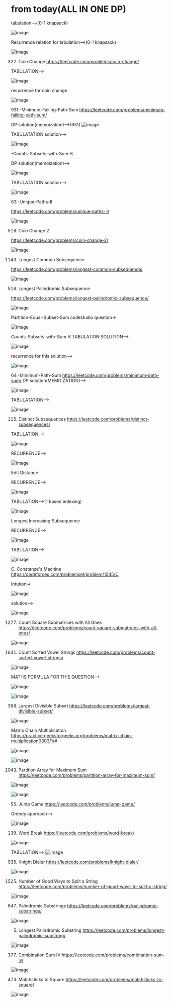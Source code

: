 # from today(ALL IN ONE DP)

tabulation-->(0-1  knapsack)


![image](https://user-images.githubusercontent.com/102652030/174437745-078779ae-8992-4b38-b46e-49188777dec2.png)

Recurrence relation for tabulation-->(0-1  knapsack)

![image](https://user-images.githubusercontent.com/102652030/174437791-21fb1e28-fc40-45e2-8309-b987ddc3b95a.png)

322. Coin Change
https://leetcode.com/problems/coin-change/

TABULATION-->

![image](https://user-images.githubusercontent.com/102652030/174452364-76ef129e-5898-4986-b49b-dd04b1af95ff.png)


recurrence for coin change

![image](https://user-images.githubusercontent.com/102652030/174452387-26f6d4bd-7858-4ace-a946-63c13499b670.png)

931.-Minimum-Falling-Path-Sum
https://leetcode.com/problems/minimum-falling-path-sum/

DP solution(memoization)-->(931)
![image](https://user-images.githubusercontent.com/102652030/174959165-38877861-489a-4c8c-9a0d-e9cede5a266c.png)

TABULATATION solution-->

![image](https://user-images.githubusercontent.com/102652030/174959281-4fa5da06-0098-4dbd-bf7b-4061cb3394f2.png)


-Counts-Subsets-with-Sum-K

DP solution(memoization)-->

![image](https://user-images.githubusercontent.com/102652030/174452571-cc051a71-4498-4316-9669-b6680c942989.png)


TABULATATION solution-->

![image](https://user-images.githubusercontent.com/102652030/174452559-ae2dda24-c5e3-4947-9241-470848023009.png)

63.-Unique-Paths-II

https://leetcode.com/problems/unique-paths-ii/

![image](https://user-images.githubusercontent.com/102652030/174452619-6a51d5b4-6621-491f-b166-03725c61d015.png)

518. Coin Change 2

https://leetcode.com/problems/coin-change-2/

![image](https://user-images.githubusercontent.com/102652030/174469330-5a5748f9-c166-4dfa-a132-63e321cbc8b9.png)

1143. Longest Common Subsequence

https://leetcode.com/problems/longest-common-subsequence/

![image](https://user-images.githubusercontent.com/102652030/174541174-5426a4e7-baff-4471-8586-2db842926755.png)

516. Longest Palindromic Subsequence

https://leetcode.com/problems/longest-palindromic-subsequence/

![image](https://user-images.githubusercontent.com/102652030/174611814-8f63debe-baa1-4b14-ac7f-b30241bb9543.png)

Partition-Equal-Subset-Sum
codestudio question->

![image](https://user-images.githubusercontent.com/102652030/174651561-ab5c75d8-91d3-4a5b-97d6-c7bafe2b446c.png)


Counts-Subsets-with-Sum-K
TABULATION SOLUTION-->

![image](https://user-images.githubusercontent.com/102652030/174651635-982ff953-70a9-474b-a0a3-7aeb3a224045.png)

recurrence for this solution-->

![image](https://user-images.githubusercontent.com/102652030/174651672-6a0fbe16-1540-44e0-a1dd-9a397202c531.png)


64.-Minimum-Path-Sum
https://leetcode.com/problems/minimum-path-sum/ DP solution(MEMOIZATION)-->

![image](https://user-images.githubusercontent.com/102652030/174651798-8314e072-f53a-4082-8b52-df495e84d1f1.png)

TABULATATION-->

![image](https://user-images.githubusercontent.com/102652030/174651832-1a3c1138-d7b0-421e-be9e-f7c2ec88bd49.png)

115. Distinct Subsequences
https://leetcode.com/problems/distinct-subsequences/

TABULATION-->

![image](https://user-images.githubusercontent.com/102652030/174749464-fddccccd-b18f-4695-990c-eb85d68a6eb0.png)

RECURRENCE-->

![image](https://user-images.githubusercontent.com/102652030/174749691-4b37ca30-f152-4e1f-b407-abbeae1baeba.png)

Edit Distance

RECURRENCE-->

![image](https://user-images.githubusercontent.com/102652030/174801811-11c21b18-cf5a-4910-af65-2f4269463a57.png)

TABULATION-->(1 based indexing)

![image](https://user-images.githubusercontent.com/102652030/174802052-17f176fc-32c0-47fb-96eb-6802cbdb42ad.png)

Longest Increasing Subsequence

RECURRENCE-->

![image](https://user-images.githubusercontent.com/102652030/175256713-8b3cd630-d136-4770-acc6-3a4a486b7868.png)

TABULATION-->

![image](https://user-images.githubusercontent.com/102652030/175261053-1d4155df-3837-4b10-913a-cce8f4021994.png)

C. Constanze's Machine
https://codeforces.com/problemset/problem/1245/C

Intution->

![image](https://user-images.githubusercontent.com/102652030/175338326-1acff7aa-6a01-497d-851f-a29e40030c6e.png)

solution-->

![image](https://user-images.githubusercontent.com/102652030/175338488-c65c48c3-c966-4ad1-8492-0ed81347de18.png)

1277. Count Square Submatrices with All Ones
https://leetcode.com/problems/count-square-submatrices-with-all-ones/

![image](https://user-images.githubusercontent.com/102652030/175503176-14b82d7e-bac3-48e7-8fce-d35fa7633b6e.png)

1641. Count Sorted Vowel Strings
https://leetcode.com/problems/count-sorted-vowel-strings/

![image](https://user-images.githubusercontent.com/102652030/175647252-ddc5374e-45b3-498b-94da-a64d99f71415.png)

MATHS FORMULA FOR THIS QUESTION-->

![image](https://user-images.githubusercontent.com/102652030/175648109-e4c26797-ee67-4233-a875-9850524abe0b.png)

![image](https://user-images.githubusercontent.com/102652030/175649460-0024ff60-f3bb-4ad0-9151-790f2cc06410.png)

368. Largest Divisible Subset
https://leetcode.com/problems/largest-divisible-subset/

![image](https://user-images.githubusercontent.com/102652030/175773162-d0e3c000-59b4-4a01-87a0-6cd4e37b548c.png)

Matrix Chain Multiplication
https://practice.geeksforgeeks.org/problems/matrix-chain-multiplication0303/1/#

![image](https://user-images.githubusercontent.com/102652030/175814653-b1fb6c88-c6f6-4fcb-8d72-6fab3e4d06cf.png)

![image](https://user-images.githubusercontent.com/102652030/175814958-aedb5e34-1279-4939-aca0-a7aad039c718.png)

1043. Partition Array for Maximum Sum
https://leetcode.com/problems/partition-array-for-maximum-sum/

![image](https://user-images.githubusercontent.com/102652030/175941932-2d30e501-3138-4a81-95c5-029b90477a15.png)

![image](https://user-images.githubusercontent.com/102652030/175949573-c06ac3e9-f94e-435f-9f6d-28e355ddd8e1.png)

55. Jump Game
https://leetcode.com/problems/jump-game/

Greedy approach-->

![image](https://user-images.githubusercontent.com/102652030/176469529-a99ca779-bb52-4d12-9179-cc6d86b8c62f.png)

139. Word Break
https://leetcode.com/problems/word-break/

![image](https://user-images.githubusercontent.com/102652030/176929369-b521c2d1-306d-422f-ba9f-ccaa655ca3a7.png)

TABULATION-->
![image](https://user-images.githubusercontent.com/102652030/176930583-32a0d1e7-f58e-43ed-b908-47eb26d7cd87.png)

935. Knight Dialer
https://leetcode.com/problems/knight-dialer/

![image](https://user-images.githubusercontent.com/102652030/177155888-27ae45d2-73ba-4a27-a8ab-32d301f8b870.png)

1525. Number of Good Ways to Split a String
https://leetcode.com/problems/number-of-good-ways-to-split-a-string/

![image](https://user-images.githubusercontent.com/102652030/177293442-f26fd359-046a-41fd-a7cd-e5346b41fa5e.png)

647. Palindromic Substrings https://leetcode.com/problems/palindromic-substrings/

![image](https://user-images.githubusercontent.com/102652030/177377830-a15c565d-9d0c-449d-ba45-0c57843708dd.png)

5. Longest Palindromic Substring https://leetcode.com/problems/longest-palindromic-substring/

![image](https://user-images.githubusercontent.com/102652030/177377956-a6720a2f-984c-4b16-9c16-6f793aeb1a30.png)

377. Combination Sum IV
https://leetcode.com/problems/combination-sum-iv/

![image](https://user-images.githubusercontent.com/102652030/178145781-ed32133f-fff1-430a-98a5-70e185c1d1e3.png)

473. Matchsticks to Square https://leetcode.com/problems/matchsticks-to-square/

![image](https://user-images.githubusercontent.com/102652030/178579831-778d041e-06e0-431c-ac82-46feea779f41.png)
